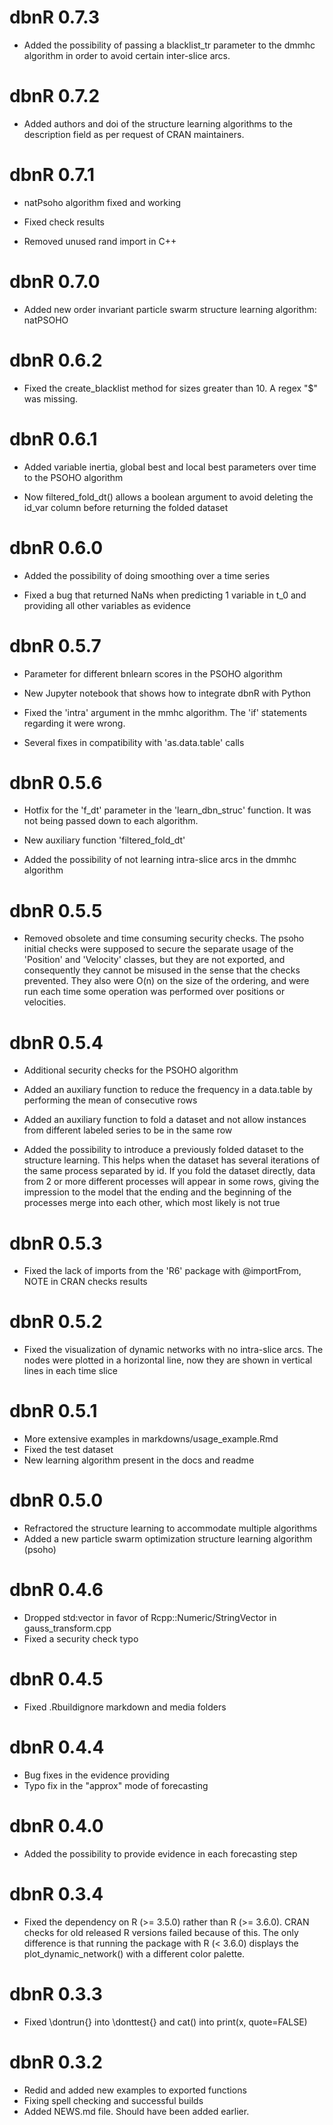 # dbnR 0.7.3

* Added the possibility of passing a blacklist_tr parameter to the dmmhc algorithm in order to avoid certain inter-slice arcs.

# dbnR 0.7.2

* Added authors and doi of the structure learning algorithms to the description field as per request of CRAN maintainers.

# dbnR 0.7.1

* natPsoho algorithm fixed and working 

* Fixed check results

* Removed unused rand import in C++

# dbnR 0.7.0

* Added new order invariant particle swarm structure learning algorithm: natPSOHO

# dbnR 0.6.2

* Fixed the create_blacklist method for sizes greater than 10. A regex "$" was missing.

# dbnR 0.6.1

* Added variable inertia, global best and local best parameters over time to the PSOHO algorithm

* Now filtered_fold_dt() allows a boolean argument to avoid deleting the id_var column before returning the folded dataset

# dbnR 0.6.0

* Added the possibility of doing smoothing over a time series

* Fixed a bug that returned NaNs when predicting 1 variable in t_0 and providing all other variables as evidence

# dbnR 0.5.7

* Parameter for different bnlearn scores in the PSOHO algorithm

* New Jupyter notebook that shows how to integrate dbnR with Python

* Fixed the 'intra' argument in the mmhc algorithm. The 'if' statements regarding it were wrong.

* Several fixes in compatibility with 'as.data.table' calls

# dbnR 0.5.6

* Hotfix for the 'f_dt' parameter in the 'learn_dbn_struc' function. It was not being passed down to each algorithm.

* New auxiliary function 'filtered_fold_dt'

* Added the possibility of not learning intra-slice arcs in the dmmhc algorithm

# dbnR 0.5.5

* Removed obsolete and time consuming security checks. The psoho initial checks were supposed to secure the separate usage of the 'Position' and 'Velocity' classes, but they are not exported, and consequently they cannot be misused in the sense that the checks prevented. They also were O(n) on the size of the ordering, and were run each time some operation was performed over positions or velocities.

# dbnR 0.5.4

* Additional security checks for the PSOHO algorithm

* Added an auxiliary function to reduce the frequency in a data.table by performing the mean of consecutive rows

* Added an auxiliary function to fold a dataset and not allow instances from different labeled series to be in the same row

* Added the possibility to introduce a previously folded dataset to the structure learning. This helps when the dataset has several iterations of the same process separated by id. If you fold the dataset directly, data from 2 or more different processes will appear in some rows, giving the impression to the model that the ending and the beginning of the processes merge into each other, which most likely is not true

# dbnR 0.5.3

* Fixed the lack of imports from the 'R6' package with @importFrom, NOTE in CRAN checks results

# dbnR 0.5.2

* Fixed the visualization of dynamic networks with no intra-slice arcs. The nodes were plotted in a horizontal line, now they are shown in vertical lines in each time slice

# dbnR 0.5.1

* More extensive examples in markdowns/usage_example.Rmd
* Fixed the test dataset
* New learning algorithm present in the docs and readme

# dbnR 0.5.0

* Refractored the structure learning to accommodate multiple algorithms
* Added a new particle swarm optimization structure learning algorithm (psoho)

# dbnR 0.4.6

* Dropped std:vector in favor of Rcpp::Numeric/StringVector in gauss_transform.cpp
* Fixed a security check typo

# dbnR 0.4.5

* Fixed .Rbuildignore markdown and media folders

# dbnR 0.4.4

* Bug fixes in the evidence providing
* Typo fix in the "approx" mode of forecasting

# dbnR 0.4.0

* Added the possibility to provide evidence in each forecasting step

# dbnR 0.3.4

* Fixed the dependency on R (>= 3.5.0) rather than R (>= 3.6.0). CRAN checks for old released R versions failed because of this. The only difference is that running the package with R (< 3.6.0) displays the plot_dynamic_network() with a different color palette.

# dbnR 0.3.3

* Fixed \dontrun{} into \donttest{} and cat() into print(x, quote=FALSE)

# dbnR 0.3.2

* Redid and added new examples to exported functions
* Fixing spell checking and successful builds
* Added NEWS.md file. Should have been added earlier.